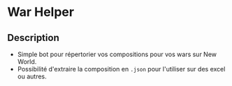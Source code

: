 # War Helper
## Description
- Simple bot pour répertorier vos compositions pour vos wars sur New World.
- Possibilité d'extraire la composition en ````.json```` pour l'utiliser sur des excel ou autres.